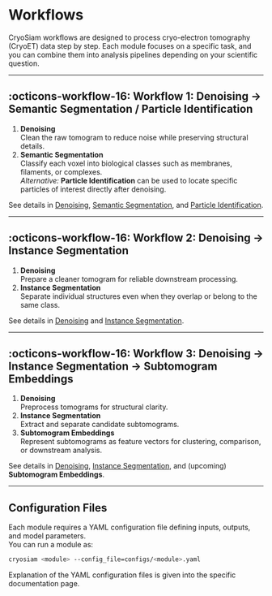 # Workflows

CryoSiam workflows are designed to process cryo-electron tomography (CryoET) data step by step. Each module focuses on a specific task, and you can combine them into analysis pipelines depending on your scientific question.

---

## :octicons-workflow-16: Workflow 1: Denoising → Semantic Segmentation / Particle Identification

1. **Denoising**  
   Clean the raw tomogram to reduce noise while preserving structural details.  
2. **Semantic Segmentation**  
   Classify each voxel into biological classes such as membranes, filaments, or complexes.  
   *Alternative:* **Particle Identification** can be used to locate specific particles of interest directly after denoising.

See details in [Denoising](denoising.md), [Semantic Segmentation](semantic.md), and [Particle Identification](particle_identification.md).

---

## :octicons-workflow-16: Workflow 2: Denoising → Instance Segmentation

1. **Denoising**  
   Prepare a cleaner tomogram for reliable downstream processing.  
2. **Instance Segmentation**  
   Separate individual structures even when they overlap or belong to the same class.

See details in [Denoising](denoising.md) and [Instance Segmentation](instance.md).

---

## :octicons-workflow-16: Workflow 3: Denoising → Instance Segmentation → Subtomogram Embeddings

1. **Denoising**  
   Preprocess tomograms for structural clarity.  
2. **Instance Segmentation**  
   Extract and separate candidate subtomograms.  
3. **Subtomogram Embeddings**  
   Represent subtomograms as feature vectors for clustering, comparison, or downstream analysis.

See details in [Denoising](denoising.md), [Instance Segmentation](instance.md), and (upcoming) **Subtomogram Embeddings**.

---

## Configuration Files

Each module requires a YAML configuration file defining inputs, outputs, and model parameters.  
You can run a module as:

```bash
cryosiam <module> --config_file=configs/<module>.yaml
```

Explanation of the YAML configuration files is given into the specific documentation page. 
